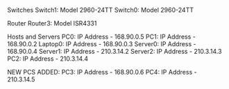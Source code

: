 Switches
Switch1: Model 2960-24TT
Switch0: Model 2960-24TT

Router
Router3: Model ISR4331

Hosts and Servers
PC0: IP Address - 168.90.0.5
PC1: IP Address - 168.90.0.2
Laptop0: IP Address - 168.90.0.3
Server0: IP Address - 168.90.0.4
Server1: IP Address - 210.3.14.2
Server2: IP Address - 210.3.14.3
PC2: IP Address - 210.3.14.4

NEW PCS ADDED:
PC3: IP Address - 168.90.0.6
PC4: IP Address - 210.3.14.5
